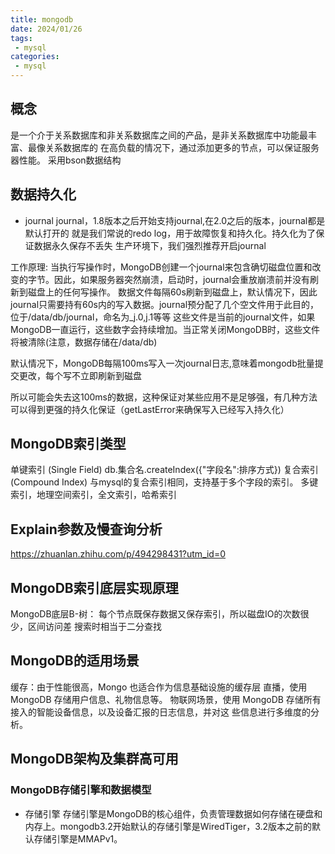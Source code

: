 ```yaml
---
title: mongodb
date: 2024/01/26
tags:
 - mysql
categories:
 - mysql
---
```


## 概念
是一个介于关系数据库和非关系数据库之间的产品，是非关系数据库中功能最丰富、最像关系数据库的
在高负载的情况下，通过添加更多的节点，可以保证服务器性能。
采用bson数据结构




## 数据持久化
- journal
journal，1.8版本之后开始支持journal,在2.0之后的版本，journal都是默认打开的
就是我们常说的redo log，用于故障恢复和持久化。持久化为了保证数据永久保存不丢失
生产环境下，我们强烈推荐开启journal

工作原理:
当执行写操作时，MongoDB创建一个journal来包含确切磁盘位置和改变的字节。因此，如果服务器突然崩溃，启动时，journal会重放崩溃前并没有刷新到磁盘上的任何写操作。
数据文件每隔60s刷新到磁盘上，默认情况下，因此journal只需要持有60s内的写入数据。journal预分配了几个空文件用于此目的，位于/data/db/journal，命名为_j.0,j.1等等
这些文件是当前的journal文件，如果MongoDB一直运行，这些数字会持续增加。当正常关闭MongoDB时，这些文件将被清除(注意，数据存储在/data/db)


默认情况下，MongoDB每隔100ms写入一次journal日志,意味着mongodb批量提交更改，每个写不立即刷新到磁盘

所以可能会失去这100ms的数据，这种保证对某些应用不是足够强，有几种方法可以得到更强的持久化保证（getLastError来确保写入已经写入持久化）

## MongoDB索引类型
单键索引 (Single Field)
db.集合名.createIndex({"字段名":排序方式})
复合索引(Compound Index)
与mysql的复合索引相同，支持基于多个字段的索引。
多键索引，地理空间索引，全文索引，哈希索引

## Explain参数及慢查询分析
https://zhuanlan.zhihu.com/p/494298431?utm_id=0

## MongoDB索引底层实现原理
MongoDB底层B-树：
每个节点既保存数据又保存索引，所以磁盘IO的次数很少，区间访问差
搜索时相当于二分查找

## MongoDB的适用场景
 缓存：由于性能很高，Mongo 也适合作为信息基础设施的缓存层
 直播，使用 MongoDB 存储用户信息、礼物信息等。
 物联网场景，使用 MongoDB 存储所有接入的智能设备信息，以及设备汇报的日志信息，并对这 些信息进行多维度的分析。

 ## MongoDB架构及集群高可用
 ### MongoDB存储引擎和数据模型
 - 存储引擎
存储引擎是MongoDB的核心组件，负责管理数据如何存储在硬盘和内存上。mongodb3.2开始默认的存储引擎是WiredTiger，3.2版本之前的默认存储引擎是MMAPv1。

